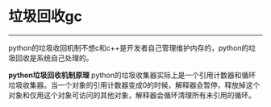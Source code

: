 # 垃圾回收gc #

----------
python的垃圾收回机制不想c和c++是开发者自己管理维护内存的，python的垃圾回收是系统自己处理的。

**python垃圾回收机制原理**
python的垃圾收集器实际上是一个引用计数器和循环垃圾收集器。当一个对象的引用计数器变成0的时候，解释器会暂停，释放掉这个对象和仅用这个对象可访问的其他对象，解释器会循环清理所有未引用的循环。



